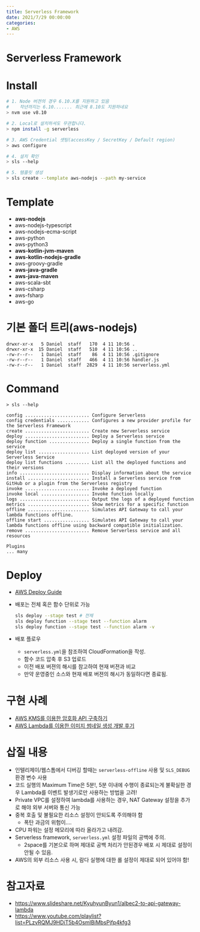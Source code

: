 ```yaml
---
title: Serverless Framework
date: 2021/7/29 00:00:00
categories:
- AWS
---
```


# Serverless Framework

# Install
```bash
# 1. Node 버젼의 경우 6.10.X를 지원하고 있음
#    작년까지는 6.10....... 최근에 8.10도 지원하네요
> nvm use v8.10

# 2. Local로 설치하셔도 무관합니다.
> npm install -g serverless

# 3. AWS Credential 셋팅(accessKey / SecretKey / Default region)
> aws configure

# 4. 설치 확인
> sls --help

# 5. 템플릿 생성
> sls create --template aws-nodejs --path my-service
```

# Template
- **aws-nodejs**
- aws-nodejs-typescript
- aws-nodejs-ecma-script
- aws-python
- aws-python3
- **aws-kotlin-jvm-maven**
- **aws-kotlin-nodejs-gradle**
- aws-groovy-gradle
- **aws-java-gradle**
- **aws-java-maven**
- aws-scala-sbt
- aws-csharp
- aws-fsharp
- aws-go

# 기본 폴더 트리(aws-nodejs)
```
drwxr-xr-x   5 Daniel  staff   170  4 11 10:56 .
drwxr-xr-x  15 Daniel  staff   510  4 11 10:56 ..
-rw-r--r--   1 Daniel  staff    86  4 11 10:56 .gitignore
-rw-r--r--   1 Daniel  staff   466  4 11 10:56 handler.js
-rw-r--r--   1 Daniel  staff  2829  4 11 10:56 serverless.yml
```

# Command

```
> sls --help

config ........................ Configure Serverless
config credentials ............ Configures a new provider profile for the Serverless Framework
create ........................ Create new Serverless service
deploy ........................ Deploy a Serverless service
deploy function ............... Deploy a single function from the service
deploy list ................... List deployed version of your Serverless Service
deploy list functions ......... List all the deployed functions and their versions
info .......................... Display information about the service
install ....................... Install a Serverless service from GitHub or a plugin from the Serverless registry
invoke ........................ Invoke a deployed function
invoke local .................. Invoke function locally
logs .......................... Output the logs of a deployed function
metrics ....................... Show metrics for a specific function
offline ....................... Simulates API Gateway to call your lambda functions offline.
offline start ................. Simulates API Gateway to call your lambda functions offline using backward compatible initialization.
remove ........................ Remove Serverless service and all resources

Plugins
... many
```



# Deploy

- [AWS Deploy Guide](https://docs.aws.amazon.com/ko_kr/lambda/latest/dg/deploying-lambda-apps.html)

- 배포는 전체 혹은 함수 단위로 가능

  ```bash
  sls deploy --stage test # 전체
  sls deploy function --stage test --function alarm
  sls deploy function --stage test --function alarm -v
  ```

- 배포 플로우

  - `serverless.yml`을 참조하여 CloudFormation을 작성.
  - 함수 코드 압축 후 S3 업로드
  - 이전 배포 버젼의 해시를 참고하여 현재 버젼과 비교
  - 만약 운영중인 소스와 현재 배포 버젼의 해시가 동일하다면 종료됨.

# 구현 사례

- [AWS KMS를 이용한 암호화 API 구축하기](http://woowabros.github.io/experience/2017/02/06/aws-kms.html)
- [AWS Lambda를 이용한 이미지 썸네일 생성 개발 후기](https://medium.com/n42-corp/aws-lambda%EB%A5%BC-%EC%9D%B4%EC%9A%A9%ED%95%9C-%EC%9D%B4%EB%AF%B8%EC%A7%80-%EC%8D%B8%EB%84%A4%EC%9D%BC-%EC%83%9D%EC%84%B1-%EA%B0%9C%EB%B0%9C-%ED%9B%84%EA%B8%B0-acc278d49980)



# 삽질 내용

- 인텔리제이/웹스톰에서 디버깅 할때는 `serverless-offline` 사용 및 `SLS_DEBUG` 환경 변수 사용
- 코드 실행의 Maximum Time은 5분!, 5분 이내에 수행이 종료되는게 불확실한 경우 Lambda를 이벤트 발생기로만 사용하는 방법을 고려!
- Private VPC를 설정하여 lambda를 사용하는 경우, NAT Gateway 설정을 추가로 해야 외부 서버와 통신 가능
- 중복 호출 및 불필요한 리소스 설정이 안되도록 주의해야 함
  - 폭탄 과금의 위험이….
- CPU 파워는 설정 메모리에 따라 올라가고 내려감.
- Serverless framework, `serverless.yml` 설정 파일의 공백에 주의. 
  - 2space를 기본으로 하며 제대로 공백 처리가 안된경우 배포 시 제대로 설정이 안될 수 있음.
- AWS의 외부 리소스 사용 시, 람다 실행에 대한 롤 설정이 제대로 되어 있어야 함!

# 참고자료
- https://www.slideshare.net/KyuhyunByun1/albec2-to-api-gateway-lambda
- https://www.youtube.com/playlist?list=PLzvRQMJ9HDiT5b4OsmIBiMbsPjfp4kfg3